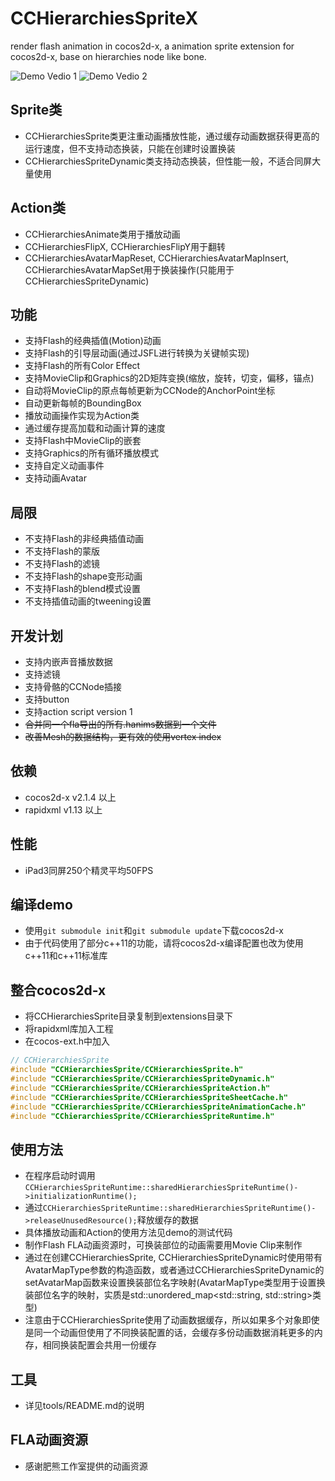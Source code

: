 CCHierarchiesSpriteX
====================

render flash animation in cocos2d-x, a animation sprite extension for cocos2d-x, base on hierarchies node like bone.

![Demo Vedio 1](http://cl.ly/image/111k3Y0N0R3r/CCHierarchiesSpriteXDemo_Video_1_optimized.gif)
![Demo Vedio 2](http://cl.ly/image/1z1M2t1d3x3v/CCHierarchiesSpriteXDemo_Video_2_optimized.gif)


Sprite类
-------------------
   * CCHierarchiesSprite类更注重动画播放性能，通过缓存动画数据获得更高的运行速度，但不支持动态换装，只能在创建时设置换装
   * CCHierarchiesSpriteDynamic类支持动态换装，但性能一般，不适合同屏大量使用


Action类
----------------
   * CCHierarchiesAnimate类用于播放动画
   * CCHierarchiesFlipX, CCHierarchiesFlipY用于翻转
   * CCHierarchiesAvatarMapReset, CCHierarchiesAvatarMapInsert, CCHierarchiesAvatarMapSet用于换装操作(只能用于CCHierarchiesSpriteDynamic)

功能
-------------------
   * 支持Flash的经典插值(Motion)动画
   * 支持Flash的引导层动画(通过JSFL进行转换为关键帧实现)
   * 支持Flash的所有Color Effect
   * 支持MovieClip和Graphics的2D矩阵变换(缩放，旋转，切变，偏移，锚点)
   * 自动将MovieClip的原点每帧更新为CCNode的AnchorPoint坐标
   * 自动更新每帧的BoundingBox
   * 播放动画操作实现为Action类
   * 通过缓存提高加载和动画计算的速度
   * 支持Flash中MovieClip的嵌套
   * 支持Graphics的所有循环播放模式
   * 支持自定义动画事件
   * 支持动画Avatar


局限
-------------------
   * 不支持Flash的非经典插值动画
   * 不支持Flash的蒙版
   * 不支持Flash的滤镜
   * 不支持Flash的shape变形动画
   * 不支持Flash的blend模式设置
   * 不支持插值动画的tweening设置


开发计划
-------------------
   * 支持内嵌声音播放数据
   * 支持滤镜
   * 支持骨骼的CCNode插接
   * 支持button
   * 支持action script version 1
   * ~~合并同一个fla导出的所有.hanims数据到一个文件~~
   * ~~改善Mesh的数据结构，更有效的使用vertex index~~


依赖
-------------------
   * cocos2d-x v2.1.4 以上
   * rapidxml v1.13 以上


性能
-------------------
   * iPad3同屏250个精灵平均50FPS


编译demo
------------------
   * 使用`git submodule init`和`git submodule update`下载cocos2d-x
   * 由于代码使用了部分c++11的功能，请将cocos2d-x编译配置也改为使用c++11和c++11标准库


整合cocos2d-x
-----------------
   * 将CCHierarchiesSprite目录复制到extensions目录下
   * 将rapidxml库加入工程
   * 在cocos-ext.h中加入
   
```c++
// CCHierarchiesSprite
#include "CCHierarchiesSprite/CCHierarchiesSprite.h"
#include "CCHierarchiesSprite/CCHierarchiesSpriteDynamic.h"
#include "CCHierarchiesSprite/CCHierarchiesSpriteAction.h"
#include "CCHierarchiesSprite/CCHierarchiesSpriteSheetCache.h"
#include "CCHierarchiesSprite/CCHierarchiesSpriteAnimationCache.h"
#include "CChierarchiesSprite/CCHierarchiesSpriteRuntime.h"
```


使用方法
-----------------
   * 在程序启动时调用`CCHierarchiesSpriteRuntime::sharedHierarchiesSpriteRuntime()->initializationRuntime();`
   * 通过`CCHierarchiesSpriteRuntime::sharedHierarchiesSpriteRuntime()->releaseUnusedResource();`释放缓存的数据
   * 具体播放动画和Action的使用方法见demo的测试代码
   * 制作Flash FLA动画资源时，可换装部位的动画需要用Movie Clip来制作
   * 通过在创建CCHierarchiesSprite, CCHierarchiesSpriteDynamic时使用带有AvatarMapType参数的构造函数，或者通过CCHierarchiesSpriteDynamic的setAvatarMap函数来设置换装部位名字映射(AvatarMapType类型用于设置换装部位名字的映射，实质是std::unordered_map<std::string, std::string>类型)
   * 注意由于CCHierarchiesSprite使用了动画数据缓存，所以如果多个对象即使是同一个动画但使用了不同换装配置的话，会缓存多份动画数据消耗更多的内存，相同换装配置会共用一份缓存


工具
----------------
   * 详见tools/README.md的说明


FLA动画资源
------------------
   * 感谢肥熊工作室提供的动画资源
